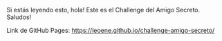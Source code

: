 Si estás leyendo esto, hola!
Este es el Challenge del Amigo Secreto.
Saludos!

Link de GitHub Pages:
https://leoene.github.io/challenge-amigo-secreto/
